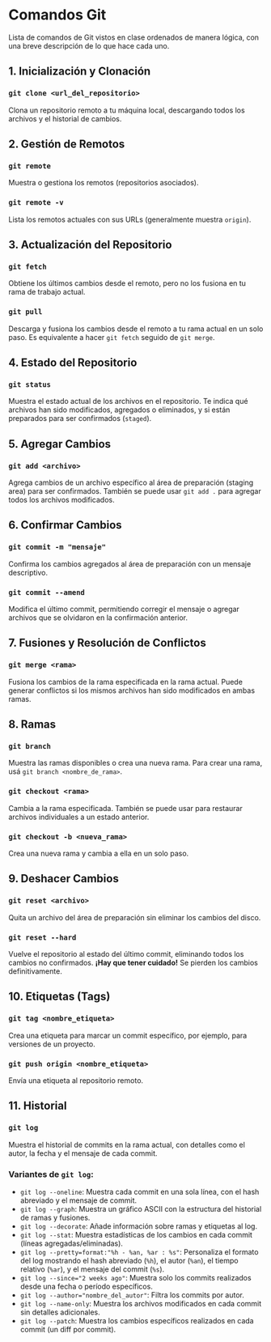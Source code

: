 # Comandos Git

Lista de comandos de Git vistos en clase ordenados de manera lógica, con una breve descripción de lo que hace cada uno.

## 1. Inicialización y Clonación

### `git clone <url_del_repositorio>`
Clona un repositorio remoto a tu máquina local, descargando todos los archivos y el historial de cambios.

## 2. Gestión de Remotos

### `git remote`
Muestra o gestiona los remotos (repositorios asociados).

### `git remote -v`
Lista los remotos actuales con sus URLs (generalmente muestra `origin`).

## 3. Actualización del Repositorio

### `git fetch`
Obtiene los últimos cambios desde el remoto, pero no los fusiona en tu rama de trabajo actual.

### `git pull`
Descarga y fusiona los cambios desde el remoto a tu rama actual en un solo paso. Es equivalente a hacer `git fetch` seguido de `git merge`.

## 4. Estado del Repositorio

### `git status`
Muestra el estado actual de los archivos en el repositorio. Te indica qué archivos han sido modificados, agregados o eliminados, y si están preparados para ser confirmados (`staged`).

## 5. Agregar Cambios

### `git add <archivo>`
Agrega cambios de un archivo específico al área de preparación (staging area) para ser confirmados. También se puede usar `git add .` para agregar todos los archivos modificados.

## 6. Confirmar Cambios

### `git commit -m "mensaje"`
Confirma los cambios agregados al área de preparación con un mensaje descriptivo.

### `git commit --amend`
Modifica el último commit, permitiendo corregir el mensaje o agregar archivos que se olvidaron en la confirmación anterior.

## 7. Fusiones y Resolución de Conflictos

### `git merge <rama>`
Fusiona los cambios de la rama especificada en la rama actual. Puede generar conflictos si los mismos archivos han sido modificados en ambas ramas.

## 8. Ramas

### `git branch`
Muestra las ramas disponibles o crea una nueva rama. Para crear una rama, usá `git branch <nombre_de_rama>`.

### `git checkout <rama>`
Cambia a la rama especificada. También se puede usar para restaurar archivos individuales a un estado anterior.

### `git checkout -b <nueva_rama>`
Crea una nueva rama y cambia a ella en un solo paso.

## 9. Deshacer Cambios

### `git reset <archivo>`
Quita un archivo del área de preparación sin eliminar los cambios del disco.

### `git reset --hard`
Vuelve el repositorio al estado del último commit, eliminando todos los cambios no confirmados. **¡Hay que tener cuidado!** Se pierden los cambios definitivamente.

## 10. Etiquetas (Tags)

### `git tag <nombre_etiqueta>`
Crea una etiqueta para marcar un commit específico, por ejemplo, para versiones de un proyecto.

### `git push origin <nombre_etiqueta>`
Envía una etiqueta al repositorio remoto.

## 11. Historial

### `git log`
Muestra el historial de commits en la rama actual, con detalles como el autor, la fecha y el mensaje de cada commit.

### Variantes de `git log`:
- `git log --oneline`: Muestra cada commit en una sola línea, con el hash abreviado y el mensaje de commit.
- `git log --graph`: Muestra un gráfico ASCII con la estructura del historial de ramas y fusiones.
- `git log --decorate`: Añade información sobre ramas y etiquetas al log.
- `git log --stat`: Muestra estadísticas de los cambios en cada commit (líneas agregadas/eliminadas).
- `git log --pretty=format:"%h - %an, %ar : %s"`: Personaliza el formato del log mostrando el hash abreviado (`%h`), el autor (`%an`), el tiempo relativo (`%ar`), y el mensaje del commit (`%s`).
- `git log --since="2 weeks ago"`: Muestra solo los commits realizados desde una fecha o período específicos.
- `git log --author="nombre_del_autor"`: Filtra los commits por autor.
- `git log --name-only`: Muestra los archivos modificados en cada commit sin detalles adicionales.
- `git log --patch`: Muestra los cambios específicos realizados en cada commit (un diff por commit).